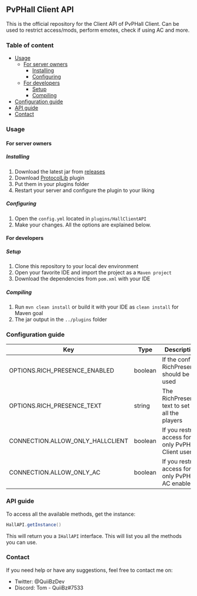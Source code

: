 ## PvPHall Client API

This is the official repository for the Client API of PvPHall Client. Can be used to restrict access/mods, perform emotes, check if using AC and more.

### Table of content
- [Usage](#usage)
  - [For server owners](#for-server-owners)
    - [Installing](#installing)
    - [Configuring](#configuring)
  - [For developers](#for-developers)
    - [Setup](#setup)
    - [Compiling](#compiling)
- [Configuration guide](#configuration-guide)
- [API guide](#api-guide)
- [Contact](#contact)

### Usage

#### For server owners

##### Installing
1) Download the latest jar from [releases](https://github.com/PvPHall/Public-API/releases)
2) Download [ProtocolLib](https://dev.bukkit.org/projects/protocollib) plugin
2) Put them in your plugins folder
3) Restart your server and configure the plugin to your liking

##### Configuring
1) Open the `config.yml` located in `plugins/HallClientAPI`
2) Make your changes. All the options are explained below.

#### For developers

##### Setup
1) Clone this repository to your local dev environment
2) Open your favorite IDE and import the project as a `Maven project`
3) Download the dependencies from `pom.xml` with your IDE

##### Compiling
1) Run `mvn clean install` or build it with your IDE as `clean install` for Maven goal
2) The jar output in the `../plugins` folder

### Configuration guide
| Key | Type | Description |
|-----|------|-------------|
| OPTIONS.RICH_PRESENCE_ENABLED | boolean | If the config RichPresence should be used
| OPTIONS.RICH_PRESENCE_TEXT | string | The RichPresence text to set for all the players
| CONNECTION.ALLOW_ONLY_HALLCLIENT | boolean | If you restrict access for only PvPHall Client users
| CONNECTION.ALLOW_ONLY_AC | boolean | If you restrict access for only PvPHall AC enabled

### API guide
To access all the available methods, get the instance:
```java
HallAPI.getInstance()
```
This will return you a `IHallAPI` interface. This will list you all the methods you can use.

### Contact
If you need help or have any suggestions, feel free to contact me on:
- Twitter: @QuiiBzDev
- Discord: Tom - QuiiBz#7533